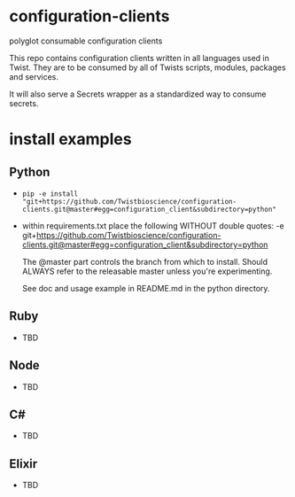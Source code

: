 # configuration-clients
polyglot consumable configuration clients

This repo contains configuration clients written in all languages used in Twist.
They are to be consumed by all of Twists scripts, modules, packages and services.

It will also serve a Secrets wrapper as a standardized way to consume secrets.

# install examples

## Python
* ```pip -e install "git+https://github.com/Twistbioscience/configuration-clients.git@master#egg=configuration_client&subdirectory=python"```
* within requirements.txt place the following WITHOUT double quotes: 
-e git+https://github.com/Twistbioscience/configuration-clients.git@master#egg=configuration_client&subdirectory=python
  
  The @master part controls the branch from which to install. Should ALWAYS refer to the releasable master unless you're experimenting.

  See doc and usage example in README.md in the python directory.

## Ruby
* TBD


## Node
* TBD


## C#
* TBD


## Elixir
* TBD
